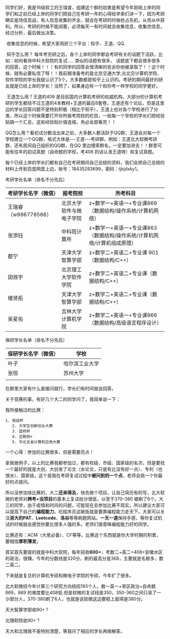    同学们好，我是16级软工的王瑞睿，组建这个群的初衷是希望今年刚刚上岸的同学们和之前已经上岸的同学们把自己在考研一年的心得给学弟们讲一下，因为考研确实是场信息战，有人信息收集的齐全，就会在考研的时候抢占先机，从而从中获利。所以，考研的时候不能闭塞，必须每天一有时间就去收集信息，收集完信息，经过分析，最后做出决策。

​      收集信息的时候，希望大家用好三个平台：知乎、王道、QQ. 

​      知乎怎么用？ 每年考完研之后，各个上岸的同学都会考研有关的话题下活跃，比如：如何看待中科大软院的复试..... 类似的话题有很多， 话题底下都会很多很多的回答，这个时候！！！有的同学的回答会很清晰的告诉你他被录取了！！这个时候，就有必要私信了呀！！我前期准备考的是北京交通大学,光北交计算机学院、软件学院的学长我就认识了5个。大多数都是知乎上认识的。考研的期间最好的研友就是已经上岸的学长！当然了，如果身边有一个和你考一样学校的同学更好。

​    王道怎么用？王道的408 是目前国内计算机考研的权威机构，大部分的计算机考研的学生都绕不过王道的4本教材+王道的最后8套卷。王道还有个论坛，但是这里边的学长回答问题不是特别积极（相比于知乎），王道上也对各个学校进行了分类，所以这个时候需要打开你所报考院校的栏目，一般每一个学校的学长们把经验贴搞一个汇总，这些经验贴价值连城，务必全部看完！！

   QQ怎么用？看初试分数没出来之前，大多数人都活跃于QQ群，王道会对每一个学校建立一个QQ群，格式大体是---王道---考研群，例如：王道北大软微考研群，还有民间自己组织的QQ群，在QQ 里边搜索群名，一定要加进去！！群里可能有往年的初试真题（自命题的学校，考408 的话认准王道呀）和复试真题。



   每个已经上岸的学长们都有自己在考研期间自己总结的资料，我们会把自己总结的材料上传到百度网盘上边，账号：18435283699，密码：tjkjdxky1。

  

考研学长名单（排名不分先后）

| 考研学长名字（微信） | 报考院校                 | 所考科目                                                     |
| -------------------- | ------------------------ | ------------------------------------------------------------ |
| 王瑞睿（w986778566） | 北京大学软件与微电子学院 | z+数学一+英语一+专业课869（数据结构/操作系统/计算机网络）    |
| 张添钰               | 中科院计算所             | z+数学一+英语一+专业课863（数据结构/操作系统/计算机网络/计算机组成原理） |
| 都宁                 | 天津大学智算学部         | z+数学二+英语二+专业课 901（数据结构/C++）                   |
| 田效宇               | 北京理工大学软件学院     | z+数学二+英语二+专业课（数据结构/C++）                       |
| 楼贤拓               | 天津大学智算学部         | z+数学二+英语二+专业课（数据结构/C++）                       |
| 吴星佑               | 吉林大学计算机学院       | z+数学二+英语一+专业课966（数据结构/高级语言程序设计）       |



保研学长名单（排名不分先后）

| 保研学长名字（微信） | 学校           |
| -------------------- | -------------- |
| 叶子                 | 哈尔滨工业大学 |
| 张恒                 | 苏州大学       |
|                      |                |



在群里大家有什么直接问就行，学长们有时间就会回答。



关于竞赛的事，有好几个大二的同学问了，我简单说一下：

我所接触过的比赛：

    1. 挑战杯
       2. 大学生创新创业大赛
       3. 蓝桥杯
       4. 互联网+
       5. 华北五省计算机应用大赛

一个心得：参加的比赛很多，但是需要亮点！

拿我做例子，以上的比赛我都参加过，都有校级、市级、国家级的名次，但是要找一个最好的就是大创，大创发了论文（水论文，只是有比没有好一点）、专利（也很水）、国家级，这个是我在考研复试过程中**被问到的一个点**，老师会挑一个你最好的点提问。

所以没参加啥比赛的，大二**还来得及**，快去做个项目，让自己简历有的写，北大软微的老师对**跨考+没项目**的基本上复试给分很低，以至于370-380 被刷了6个。大三的同学，由于疫情和时间的问题，可能现在去参加比赛不现实，所以建议大家可以提高下自己的**编程能力**。吃程序员这碗饭就是要靠编程能力走天下。大家可以关注**浙大的PAT**、**Leetcode**、**洛谷**等等刷题网站。**一天一道**保持手感，等你复试机试的时候就会感觉你要比很多人强的多。老师们很青睐编程能力好的同学。

​     比赛还有：ACM（大佬必备）、CF等等，比赛这个东西就是你大学时期的积累，要相信**厚积薄发**，





其实首先要提的就是中科大软院，每年招收**600+**，考数二+英二+408+安徽水区的政治，很赚，今年的分数线是320分，刷的最高分是368，主要就是名额多，数二英二。

  下来就是复旦的计算机专硕和微电子学院的专硕，今年扩了很多。

  北大软微招今年计算三个研究方向统招193个人，数一英一+旱区政治+自命题869，869 的难度要比408低.但是软微的复试线是350，350-360之间只录了一少部分人，370-380刷了6人，也就是说软微这边要稳上就得是380分。

   天大智算学部收90+？

   北理软院收90+？

  天大和北理我不是特别清楚，等我问了相应的学长再做解答。

 
